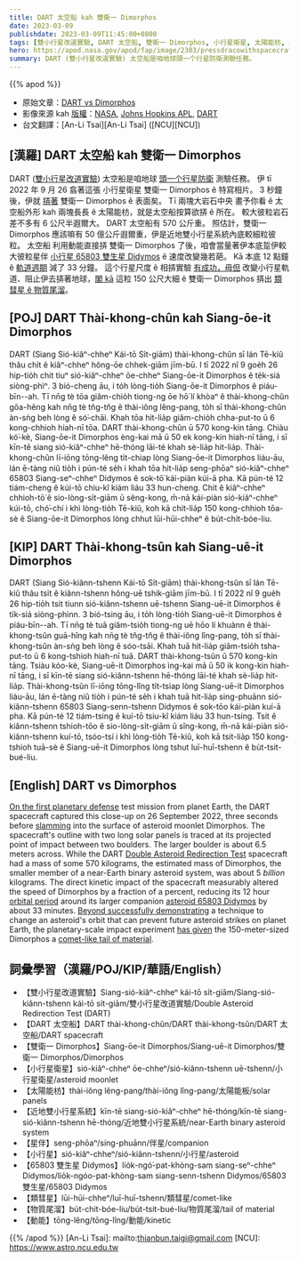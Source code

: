 ```yaml
---
title: DART 太空船 kah 雙衛一 Dimorphos
date: 2023-03-09
publishdate: 2023-03-09T11:45:00+0800
tags: [雙小行星改道實驗, DART 太空船, 雙衛一 Dimorphos, 小行星衛星, 太陽能枋, 近地雙小行星系統, 星伴, 小行星, 65803 雙生星 Didymos, 類彗星, 物質尾溜, 動能]
hero: https://apod.nasa.gov/apod/fap/image/2303/pressdracowithspacecraft1_1024.jpg
summary: DART (雙小行星改道實驗) 太空船是咱地球頭一个行星防衛測驗任務。
---
```


{{% apod %}}

- 原始文章：[DART vs Dimorphos](https://apod.nasa.gov/apod/ap230309.html)
- 影像來源 kah [版權][copyright]：[NASA](https://www.nasa.gov/), [Johns Hopkins APL](https://dart.jhuapl.edu/), [DART](https://www.nasa.gov/planetarydefense/dart/dart-news)
- 台文翻譯：[An-Li Tsai][An-Li Tsai] ([NCU][NCU])

## [漢羅] DART 太空船 kah 雙衛一 Dimorphos
DART ([雙小行星改道實驗][Double Asteroid Redirection Test]) 太空船是咱地球 [頭一个行星防衛][On the first planetary defense] 測驗任務。
伊 tī 2022 年 9 月 26 翕著這張 小行星衛星 雙衛一 Dimorphos ê 特寫相片。
3 秒鐘後，伊就 [挵著][slamming] 雙衛一 Dimorphos ê 表面矣。
Tī 兩塊大岩石中央 畫予你看 ê 太空船外形 kah 兩塊長長 ê 太陽能枋，就是太空船按算欲挵 ê 所在。
較大彼粒岩石差不多有 6 公尺半遐爾大。
DART 太空船有 570 公斤重。
照估計，雙衛一 Dimorphos 應該嘛有 50 億公斤遐爾重，伊是近地雙小行星系統內底較細粒彼粒。
太空船 利用動能直接挵 雙衛一 Dimorphos 了後，咱會當量著伊本底踅伊較大彼粒星伴 [小行星 65803 雙生星 Didymos][asteroid 65803 Didymos] ê 速度改變幾若葩。
Kā 本底 12 點鐘 ê [軌道週期][orbital period] 減了 33 分鐘。
這个行星尺度 ê 相挵實驗 [有成功，毋但][Beyond successfully demonstrating] 改變小行星軌道、阻止伊去挵著地球，[閣 kā][has given] 這粒 150 公尺大細 ê 雙衛一 Dimorphos 挵出 [類彗星 ê 物質尾溜][comet-like tail of material]。


## [POJ] DART Thài-khong-chûn kah Siang-ōe-it Dimorphos
DART (Siang Sió-kiâⁿ-chheⁿ Kái-tō Si̍t-giām) thài-khong-chûn sī lán Tē-kiû thâu chi̍t ê kiâⁿ-chheⁿ hông-ōe chhek-giām jīm-bū.
I tī 2022 nî 9 goe̍h 26 hip-tio̍h chit tiuⁿ sió-kiâⁿ-chheⁿ ōe-chheⁿ Siang-ōe-it Dimorphos ê te̍k-siá siòng-phìⁿ.
3 bió-cheng āu, i to̍h lòng-tio̍h Siang-ōe-it Dimorphos ê piáu-bīn--ah.
Tī nn̄g tè tōa giâm-chio̍h tiong-ng ōe hō͘ lí khòaⁿ ê thài-khong-chûn gōa-hêng kah nn̄g tè tn̂g-tn̂g ê thài-iông lêng-pang, to̍h sī thài-khong-chûn àn-sǹg beh lòng ê só͘-chāi.
Khah tōa hit-lia̍p giâm-chio̍h chha-put-to ū 6 kong-chhioh hiah-nī tōa.
DART thài-khong-chûn ū 570 kong-kin tāng.
Chiàu kó͘-kè, Siang-ōe-it Dimorphos èng-kai mā ū 50 ek kong-kin hiah-nī tāng, i sī kīn-tē siang sió-kiâⁿ-chheⁿ hē-thóng lāi-té khah sè-lia̍p hit-lia̍p.
Thài-khong-chûn lī-iōng tōng-lêng ti̍t-chiap lòng Siang-ōe-it Dimorphos liáu-āu, lán ē-tàng niû tio̍h i pún-té se̍h i khah tōa hit-lia̍p seng-phōaⁿ sió-kiâⁿ-chheⁿ 65803 Siang-seⁿ-chheⁿ Didymos ê sok-tō͘ kái-piàn kúi-ā pha.
Kā pún-té 12 tiám-cheng ê kúi-tō chiu-kî kiám liáu 33 hun-cheng.
Chit ê kiâⁿ-chheⁿ chhioh-tō͘ ê sio-lòng-si̍t-giām ū sêng-kong, m̄-nā kái-piàn sió-kiâⁿ-chheⁿ kúi-tō, chó͘-chí i khì lòng-tio̍h Tē-kiû, koh kā chit-lia̍p 150 kong-chhioh tōa-sè ê Siang-ōe-it Dimorphos lòng chhut lūi-hūi-chheⁿ ê bu̍t-chit-bóe-liu.




## [KIP] DART Thài-khong-tsûn kah Siang-uē-it Dimorphos
DART (Siang Sió-kiânn-tshenn Kái-tō Si̍t-giām) thài-khong-tsûn sī lán Tē-kiû thâu tsi̍t ê kiânn-tshenn hông-uē tshik-giām jīm-bū.
I tī 2022 nî 9 gue̍h 26 hip-tio̍h tsit tiunn sió-kiânn-tshenn uē-tshenn Siang-uē-it Dimorphos ê ti̍k-siá siòng-phìnn.
3 bió-tsing āu, i to̍h lòng-tio̍h Siang-uē-it Dimorphos ê piáu-bīn--ah.
Tī nn̄g tè tuā giâm-tsio̍h tiong-ng uē hōo lí khuànn ê thài-khong-tsûn guā-hîng kah nn̄g tè tn̂g-tn̂g ê thài-iông lîng-pang, to̍h sī thài-khong-tsûn àn-sǹg beh lòng ê sóo-tsāi.
Khah tuā hit-lia̍p giâm-tsio̍h tsha-put-to ū 6 kong-tshioh hiah-nī tuā.
DART thài-khong-tsûn ū 570 kong-kin tāng.
Tsiàu kóo-kè, Siang-uē-it Dimorphos ìng-kai mā ū 50 ik kong-kin hiah-nī tāng, i sī kīn-tē siang sió-kiânn-tshenn hē-thóng lāi-té khah sè-lia̍p hit-lia̍p.
Thài-khong-tsûn lī-iōng tōng-lîng ti̍t-tsiap lòng Siang-uē-it Dimorphos liáu-āu, lán ē-tàng niû tio̍h i pún-té se̍h i khah tuā hit-lia̍p sing-phuānn sió-kiânn-tshenn 65803 Siang-senn-tshenn Didymos ê sok-tōo kái-piàn kuí-ā pha.
Kā pún-té 12 tiám-tsing ê kuí-tō tsiu-kî kiám liáu 33 hun-tsing.
Tsit ê kiânn-tshenn tshioh-tōo ê sio-lòng-si̍t-giām ū sîng-kong, m̄-nā kái-piàn sió-kiânn-tshenn kuí-tō, tsóo-tsí i khì lòng-tio̍h Tē-kiû, koh kā tsit-lia̍p 150 kong-tshioh tuā-sè ê Siang-uē-it Dimorphos lòng tshut luī-huī-tshenn ê bu̍t-tsit-bué-liu.



## [English] DART vs Dimorphos

[On the first planetary defense][On the first planetary defense] test mission from planet Earth, the DART spacecraft captured this close-up on 26 September 2022, three seconds before [slamming][slamming] into the surface of asteroid moonlet Dimorphos.
The spacecraft's outline with two long solar panels is traced at its projected point of impact between two boulders.
The larger boulder is about 6.5 meters across.
While the DART [Double Asteroid Redirection Test][Double Asteroid Redirection Test] spacecraft had a mass of some 570 kilograms, the estimated mass of Dimorphos, the smaller member of a near-Earth binary asteroid system, was about 5 _billion_ kilograms.
The direct kinetic impact of the spacecraft measurably altered the speed of Dimorphos by a fraction of a percent, reducing its 12 hour [orbital period][orbital period] around its larger companion [asteroid 65803 Didymos][asteroid 65803 Didymos] by about 33 minutes.
[Beyond successfully demonstrating][Beyond successfully demonstrating] a technique to change an asteroid's orbit that can prevent future asteroid strikes on planet Earth, the planetary-scale impact experiment [has given][has given] the 150-meter-sized Dimorphos a [comet-like tail of material][comet-like tail of material].



## 詞彙學習（漢羅/POJ/KIP/華語/English）
- 【雙小行星改道實驗】Siang-sió-kiâⁿ-chheⁿ kái-tō si̍t-giām/Siang-sió-kiânn-tshenn kái-tō si̍t-giām/雙小行星改道實驗/Double Asteroid Redirection Test (DART)
- 【DART 太空船】DART thài-khong-chûn/DART thài-khong-tsûn/DART 太空船/DART spacecraft
- 【雙衛一 Dimorphos】Siang-ōe-it Dimorphos/Siang-uē-it Dimorphos/雙衛一 Dimorphos/Dimorphos
- 【小行星衛星】sió-kiâⁿ-chheⁿ ōe-chheⁿ/sió-kiânn-tshenn uē-tshenn/小行星衛星/asteroid moonlet
- 【太陽能枋】thài-iông lêng-pang/thài-iông lîng-pang/太陽能板/solar panels
- 【近地雙小行星系統】kīn-tē siang-sió-kiâⁿ-chheⁿ hē-thóng/kīn-tē siang-sió-kiânn-tshenn hē-thóng/近地雙小行星系統/near-Earth binary asteroid system
- 【星伴】seng-phōaⁿ/sing-phuānn/伴星/companion
- 【小行星】sió-kiâⁿ-chheⁿ/sió-kiânn-tshenn/小行星/asteroid
- 【65803 雙生星 Didymos】lio̍k-ngó͘-pat-khòng-sam siang-seⁿ-chheⁿ Didymos/lio̍k-ngóo-pat-khòng-sam siang-senn-tshenn Didymos/65803 雙生星/65803 Didymos
- 【類彗星】lūi-hūi-chheⁿ/luī-huī-tshenn/類彗星/comet-like
- 【物質尾溜】bu̍t-chit-bóe-liu/bu̍t-tsit-bué-liu/物質尾溜/tail of material
- 【動能】tōng-lêng/tōng-lîng/動能/kinetic


{{% /apod %}}
[An-Li Tsai]: mailto:thianbun.taigi@gmail.com
[NCU]: https://www.astro.ncu.edu.tw

[copyright]: https://apod.nasa.gov/apod/fap/lib/about_apod.html#srapply
[License]: https://creativecommons.org/licenses/by/2.0/

[On the first planetary defense]:https://www.nasa.gov/specials/pdco/index.html
[slamming]:https://apod.nasa.gov/apod/ap220929.html
[Double Asteroid Redirection Test]:https://dart.jhuapl.edu/
[orbital period]:https://arxiv.org/abs/2303.02077
[asteroid 65803 Didymos]:https://solarsystem.nasa.gov/asteroids-comets-and-meteors/asteroids/didymos/in-depth/
[Beyond successfully demonstrating]:https://www.nasa.gov/feature/nasa-s-dart-data-validates-kinetic-impact-as-planetary-defense-method
[has given]:https://apod.nasa.gov/apod/ap221005.html
[comet-like tail of material]:https://arxiv.org/abs/2303.01700
